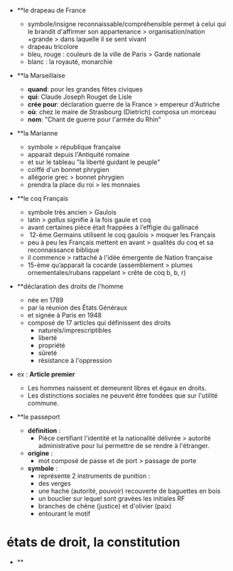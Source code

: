 
- **le drapeau de France
	- symbole/insigne reconnaissable/compréhensible permet à celui qui le brandit d'affirmer son appartenance > organisation/nation +grande > dans laquelle il se sent vivant
	- drapeau tricolore 
	- bleu, rouge : couleurs de la ville de Paris > Garde nationale
	- blanc : la royauté, monarchie

- **la Marseillaise
	- **quand**: pour les grandes fêtes civiques
	- **qui**: Claude Joseph Rouget de Lisle
	- **crée pour**: déclaration guerre de la France > empereur d'Autriche
	- **où**: chez le maire de Strasbourg (Dietrich) composa un morceau 
	- **nom**: "Chant de guerre pour l'armée du Rhin"

- **la Marianne
	- symbole > république française
	- apparait depuis l'Antiquité romaine
	- et sur le tableau "la liberté guidant le peuple"
	- coiffé d'un bonnet phrygien
	- allégorie grec > bonnet phrygien
	- prendra la place du roi > les monnaies

- **le coq Français
	- symbole très ancien > Gaulois
	- latin > *gallus* signifie à la fois gaule et coq
	- avant certaines pièce était frappées à l’effigie du gallinacé
	-  12-ème Germains utilisent le coq gaulois > moquer les Français
	- peu à peu les Français mettent en avant > qualités du coq et sa  reconnaissance biblique
	- il commence > rattaché à l'idée émergente de Nation française
	- 15-ème qu’apparait la cocarde (assemblement > plumes ornementales/rubans rappelant > crête de coq b, b, r)

- **déclaration des droits de l'homme 
	-  née en 1789  
	- par la réunion des États Généraux 
	- et signée à Paris en 1948
	- composé de 17 articles qui définissent des droits
		- naturels/imprescriptibles
		- liberté
		- propriété
		- sûreté
		- résistance à l'oppression
- ex : **Article premier**
	- Les hommes naissent et demeurent libres et égaux en droits.
	- Les distinctions sociales ne peuvent être fondées que sur l'utilité commune.

- **le passeport
	- **définition** :
		- Pièce certifiant l'identité et la nationalité délivrée > autorité administrative pour lui permettre de se rendre à l'étranger.
	- **origine** :
		- mot composé de passe et de port > passage de porte 
	- **symbole** :
		- représente 2 instruments de punition :
		- des verges
		- une hache (autorité, pouvoir) recouverte de baguettes en bois 
		- un bouclier sur lequel sont gravées les initiales RF 
		- branches de chêne (justice) et d'olivier (paix) 
		- entourant le motif  

# états de droit, la constitution

- **
